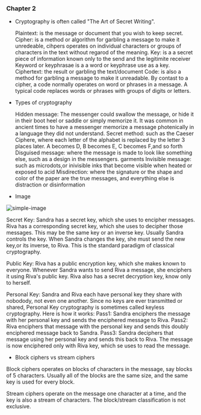 ### Chapter 2

- Cryptography is often called "The Art of Secret Writing". 

  Plaintext: is the message or document that you wish to keep secret.
  Cipher: is a method or algorithm for garbling a message to make it unredeable, cihpers operates on individual characters or groups of characters in the text without regarod of the meaning.
  Key: is a a secret piece of information known only to the send and the legitimite receiver
  Keyword or keyphrasae is a a word or keyphrase use as a key.
  Ciphertext: the result or garbling the text/document 
  Code: is also a method for garbling a message to make it unreadable. By contast to a cipher, a code normally operates on word or phrases in a message.
  A typical code replaces words or phrases with groups of digits or letters.

- Types of cryptography

 	Hidden message: The messenger could swallow the message, or hide it in their boot heel or saddle or simply memorize it. It was common in ancient times to have a 
	messenger memorize a message photenically in a language they did not understand.
	Secret method: such as the Caeser Ciphere, where each letter of the alphabet is replaced by the letter 3 places later. A becomes D, B becomes E, C becomes F,and so forth
	Disguised message: where the message is made to look like something else, such as a design in the messengers. garments
	Invisible message: such as microdots,or inivisible inks that become visible when heated or exposed to acid
	Misdirection: where the signature or the shape and color of the paper are the true messages, and everything else is distraction or disinformation

- Image

![simple-image](../images/ch2-01.png)

Secret Key: Sandra has a secret key, which she uses to encipher messages.
Riva has a corresponding secret key, which she uses to decipher those messages.
This may be the same key or an inverse key. Usually Sandra controls the key. When Sandra
changes the key, she must send the new key,or its inverse, to Riva. This is the standard
paradigm of classical cryptography.

Public Key: Riva has a public encryption key, which she makes known to everyone.
Whenever Sandra wants to send Riva a message, she enciphers it using Riva's public key.
Riva also has a secret decryption key, know only to herself. 

Personal Key: Sandra and Riva each have personal key they share with nobodody, not even one another.
Since no keys are ever transmitted or shared, Personal Key cryptography is sometimes called keyless
cryptography. Here is how it works:
Pass1: Sandra enciphers the message with her personal key and sends the enciphered message
to Riva.
Pass2: Riva enciphers that message with the personal key and sends this doubly enciphered message
back to Sandra.
Pass3: Sandra deciphers that message using her personal key and sends this back to Riva. 
The message is now enciphered only with Riva key, which se uses to read the message.


- Block ciphers vs stream ciphers

Block ciphers operates on blocks of characters in the message, say blocks of 5 characters.
Usually all of the blocks are the same size, and the same key is used for every block.

Stream ciphers operate on the message one character at a time, and the key is also a stream of characters.
The block/stream classification is not exclusive.



  
